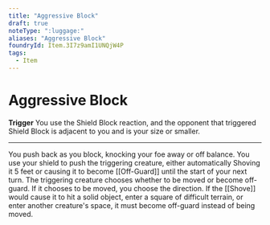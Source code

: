```yaml
---
title: "Aggressive Block"
draft: true
noteType: ":luggage:"
aliases: "Aggressive Block"
foundryId: Item.3I7z9amI1UNQjW4P
tags:
  - Item
---
```


# Aggressive Block

**Trigger** You use the Shield Block reaction, and the opponent that triggered Shield Block is adjacent to you and is your size or smaller.

* * *

You push back as you block, knocking your foe away or off balance. You use your shield to push the triggering creature, either automatically Shoving it 5 feet or causing it to become [[Off-Guard]] until the start of your next turn. The triggering creature chooses whether to be moved or become off-guard. If it chooses to be moved, you choose the direction. If the [[Shove]] would cause it to hit a solid object, enter a square of difficult terrain, or enter another creature's space, it must become off-guard instead of being moved.
